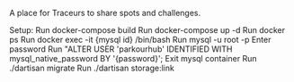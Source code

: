 A place for Traceurs to share spots and challenges.

Setup:
Run docker-compose build
Run docker-compose up -d
Run docker ps
Run docker exec -it {mysql id} /bin/bash
Run mysql -u root -p
Enter password
Run "ALTER USER 'parkourhub' IDENTIFIED WITH mysql_native_password BY '{password}';
Exit mysql container
Run ./dartisan migrate
Run ./dartisan storage:link
